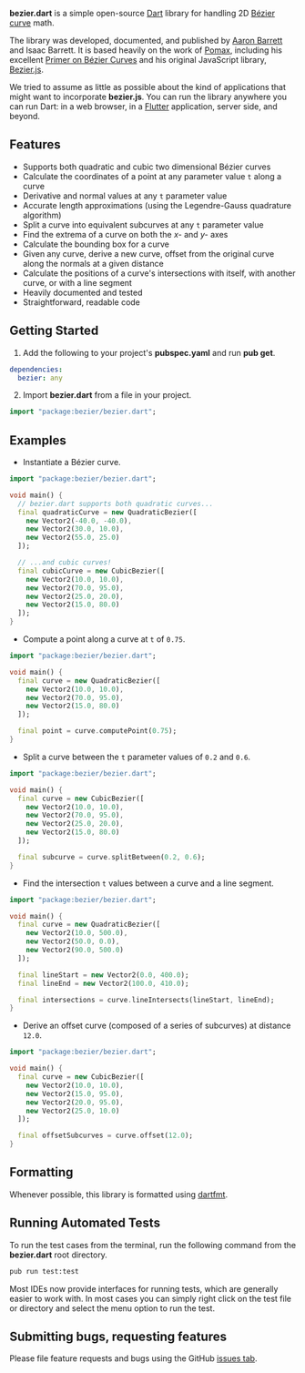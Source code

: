 **bezier.dart** is a simple open-source [Dart](https://www.dartlang.org/) library for handling 2D [Bézier curve](https://en.wikipedia.org/wiki/B%C3%A9zier_curve) math.

The library was developed, documented, and published by [Aaron Barrett](http://www.aaronbarrett.com) and Isaac Barrett.  It is based heavily on the work of [Pomax](https://pomax.github.io/), including his excellent [Primer on Bézier Curves](https://pomax.github.io/bezierinfo/) and his original JavaScript library, [Bezier.js](https://pomax.github.io/bezierjs/).

We tried to assume as little as possible about the kind of applications that might want to incorporate **bezier.js**.  You can run the library anywhere you can run Dart: in a web browser, in a [Flutter](https://flutter.io/) application, server side, and beyond.

## Features

- Supports both quadratic and cubic two dimensional Bézier curves
- Calculate the coordinates of a point at any parameter value `t` along a curve
- Derivative and normal values at any `t` parameter value
- Accurate length approximations (using the Legendre-Gauss quadrature algorithm)
- Split a curve into equivalent subcurves at any `t` parameter value
- Find the extrema of a curve on both the *x-* and *y-* axes
- Calculate the bounding box for a curve
- Given any curve, derive a new curve, offset from the original curve along the normals at a given distance
- Calculate the positions of a curve's intersections with itself, with another curve, or with a line segment
- Heavily documented and tested
- Straightforward, readable code

## Getting Started

1. Add the following to your project's **pubspec.yaml** and run **pub get**.

```yaml
dependencies:
  bezier: any
```

2. Import **bezier.dart** from a file in your project.

```dart
import "package:bezier/bezier.dart";
```

## Examples

* Instantiate a Bézier curve.

```dart
import "package:bezier/bezier.dart";

void main() {
  // bezier.dart supports both quadratic curves...
  final quadraticCurve = new QuadraticBezier([
    new Vector2(-40.0, -40.0),
    new Vector2(30.0, 10.0),
    new Vector2(55.0, 25.0)
  ]);

  // ...and cubic curves!
  final cubicCurve = new CubicBezier([
    new Vector2(10.0, 10.0),
    new Vector2(70.0, 95.0),
    new Vector2(25.0, 20.0),
    new Vector2(15.0, 80.0)
  ]);
}
```

* Compute a point along a curve at `t` of `0.75`.

```dart
import "package:bezier/bezier.dart";

void main() {
  final curve = new QuadraticBezier([
    new Vector2(10.0, 10.0),
    new Vector2(70.0, 95.0),
    new Vector2(15.0, 80.0)
  ]);

  final point = curve.computePoint(0.75);
}
```

* Split a curve between the `t` parameter values of `0.2` and `0.6`.

```dart
import "package:bezier/bezier.dart";

void main() {
  final curve = new CubicBezier([
    new Vector2(10.0, 10.0),
    new Vector2(70.0, 95.0),
    new Vector2(25.0, 20.0),
    new Vector2(15.0, 80.0)
  ]);

  final subcurve = curve.splitBetween(0.2, 0.6);
}
```

* Find the intersection `t` values between a curve and a line segment.

```dart
import "package:bezier/bezier.dart";

void main() {
  final curve = new QuadraticBezier([
    new Vector2(10.0, 500.0),
    new Vector2(50.0, 0.0),
    new Vector2(90.0, 500.0)
  ]);

  final lineStart = new Vector2(0.0, 400.0);
  final lineEnd = new Vector2(100.0, 410.0);

  final intersections = curve.lineIntersects(lineStart, lineEnd);
}
```

* Derive an offset curve (composed of a series of subcurves) at distance `12.0`.

```dart
import "package:bezier/bezier.dart";

void main() {
  final curve = new CubicBezier([
    new Vector2(10.0, 10.0),
    new Vector2(15.0, 95.0),
    new Vector2(20.0, 95.0),
    new Vector2(25.0, 10.0)
  ]);

  final offsetSubcurves = curve.offset(12.0);
}
```

## Formatting

Whenever possible, this library is formatted using [dartfmt](https://github.com/dart-lang/dart_style).

## Running Automated Tests

To run the test cases from the terminal, run the following command from the **bezier.dart** root directory.

```bash
pub run test:test
```

Most IDEs now provide interfaces for running tests, which are generally easier to work with.  In most cases you can simply right click on the test file or directory and select the menu option to run the test.

## Submitting bugs, requesting features

Please file feature requests and bugs using the GitHub [issues tab](https://github.com/aab29/bezier.dart/issues).
